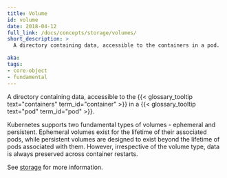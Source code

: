 ```yaml
---
title: Volume
id: volume
date: 2018-04-12
full_link: /docs/concepts/storage/volumes/
short_description: >
  A directory containing data, accessible to the containers in a pod.

aka:
tags:
- core-object
- fundamental
---
```


 A directory containing data, accessible to the {{< glossary_tooltip text="containers" term_id="container" >}} in a {{< glossary_tooltip text="pod" term_id="pod" >}}.

<!--more-->

Kubernetes supports two fundamental types of volumes - ephemeral and persistent. 
Ephemeral volumes exist for the lifetime of their associated pods, while persistent volumes are designed to exist beyond the lifetime of pods associated with them. However, irrespective of the volume type, data is always preserved across container restarts.

See [storage](/docs/concepts/storage/) for more information.
